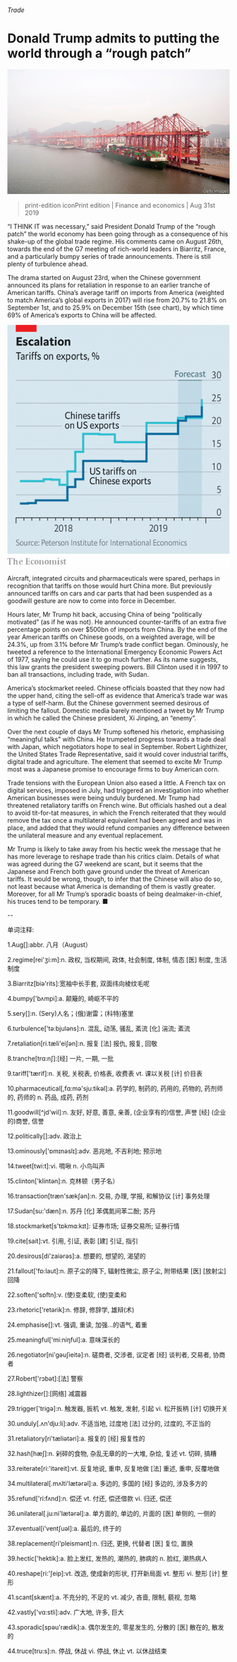 ###### Trade

# Donald Trump admits to putting the world through a “rough patch” 

![image](images/20190831_FNP501.jpg) 

> print-edition iconPrint edition | Finance and economics | Aug 31st 2019 

“I THINK IT was necessary,” said President Donald Trump of the “rough patch” the world economy has been going through as a consequence of his shake-up of the global trade regime. His comments came on August 26th, towards the end of the G7 meeting of rich-world leaders in Biarritz, France, and a particularly bumpy series of trade announcements. There is still plenty of turbulence ahead. 

The drama started on August 23rd, when the Chinese government announced its plans for retaliation in response to an earlier tranche of American tariffs. China’s average tariff on imports from America (weighted to match America’s global exports in 2017) will rise from 20.7% to 21.8% on September 1st, and to 25.9% on December 15th (see chart), by which time 69% of America’s exports to China will be affected. 

![image](images/20190831_FNC659.png) 

Aircraft, integrated circuits and pharmaceuticals were spared, perhaps in recognition that tariffs on those would hurt China more. But previously announced tariffs on cars and car parts that had been suspended as a goodwill gesture are now to come into force in December. 

Hours later, Mr Trump hit back, accusing China of being “politically motivated” (as if he was not). He announced counter-tariffs of an extra five percentage points on over $500bn of imports from China. By the end of the year American tariffs on Chinese goods, on a weighted average, will be 24.3%, up from 3.1% before Mr Trump’s trade conflict began. Ominously, he tweeted a reference to the International Emergency Economic Powers Act of 1977, saying he could use it to go much further. As its name suggests, this law grants the president sweeping powers. Bill Clinton used it in 1997 to ban all transactions, including trade, with Sudan. 

America’s stockmarket reeled. Chinese officials boasted that they now had the upper hand, citing the sell-off as evidence that America’s trade war was a type of self-harm. But the Chinese government seemed desirous of limiting the fallout. Domestic media barely mentioned a tweet by Mr Trump in which he called the Chinese president, Xi Jinping, an “enemy”. 

Over the next couple of days Mr Trump softened his rhetoric, emphasising “meaningful talks” with China. He trumpeted progress towards a trade deal with Japan, which negotiators hope to seal in September. Robert Lighthizer, the United States Trade Representative, said it would cover industrial tariffs, digital trade and agriculture. The element that seemed to excite Mr Trump most was a Japanese promise to encourage firms to buy American corn. 

Trade tensions with the European Union also eased a little. A French tax on digital services, imposed in July, had triggered an investigation into whether American businesses were being unduly burdened. Mr Trump had threatened retaliatory tariffs on French wine. But officials hashed out a deal to avoid tit-for-tat measures, in which the French reiterated that they would remove the tax once a multilateral equivalent had been agreed and was in place, and added that they would refund companies any difference between the unilateral measure and any eventual replacement. 

Mr Trump is likely to take away from his hectic week the message that he has more leverage to reshape trade than his critics claim. Details of what was agreed during the G7 weekend are scant, but it seems that the Japanese and French both gave ground under the threat of American tariffs. It would be wrong, though, to infer that the Chinese will also do so, not least because what America is demanding of them is vastly greater. Moreover, for all Mr Trump’s sporadic boasts of being dealmaker-in-chief, his truces tend to be temporary. ■ 

-- 

 单词注释:

1.Aug[]:abbr. 八月（August） 

2.regime[rei'ʒi:m]:n. 政权, 当权期间, 政体, 社会制度, 体制, 情态 [医] 制度, 生活制度 

3.Biarritz[biә'rits]:宽袖中长手套, 双面纬向棱纹毛呢 

4.bumpy['bʌmpi]:a. 颠簸的, 崎岖不平的 

5.sery[]:n. (Sery)人名；(俄)谢雷；(科特)塞里 

6.turbulence['tә:bjulәns]:n. 混乱, 动荡, 骚乱, 紊流 [化] 湍流; 紊流 

7.retaliation[ri.tæli'eiʃәn]:n. 报复 [法] 报仇, 报复, 回敬 

8.tranche[trɑ:nʃ]:[经] 一片, 一期, 一批 

9.tariff['tærif]:n. 关税, 关税表, 价格表, 收费表 vt. 课以关税 [计] 价目表 

10.pharmaceutical[,fɑ:mә'sju:tikәl]:a. 药学的, 制药的, 药用的, 药物的, 药剂师的, 药师的 n. 药品, 成药, 药剂 

11.goodwill[^jd'wil]:n. 友好, 好意, 善意, 亲善, (企业享有的)信誉, 声誉 [经] (企业的)商誉, 信誉 

12.politically[]:adv. 政治上 

13.ominously['ɒmɪnəslɪ]:adv. 恶兆地, 不吉利地; 预示地 

14.tweet[twi:t]:vi. 啁啾 n. 小鸟叫声 

15.clinton['klintәn]:n. 克林顿（男子名） 

16.transaction[træn'sækʃәn]:n. 交易, 办理, 学报, 和解协议 [计] 事务处理 

17.Sudan[su:'dæn]:n. 苏丹 [化] 苯偶氮间苯二酚; 苏丹 

18.stockmarket[s'tɒkmɑ:kɪt]: 证券市场; 证券交易所; 证券行情 

19.cite[sait]:vt. 引用, 引证, 表彰 [建] 引证, 指引 

20.desirous[di'zaiәrәs]:a. 想要的, 想望的, 渴望的 

21.fallout['fɒ:laut]:n. 原子尘的降下, 辐射性微尘, 原子尘, 附带结果 [医] [放射尘]回降 

22.soften['sɒftn]:v. (使)变柔软, (使)变柔和 

23.rhetoric['retәrik]:n. 修辞, 修辞学, 雄辩(术) 

24.emphasise[]:vt. 强调, 重读, 加强...的语气, 着重 

25.meaningful['mi:niŋful]:a. 意味深长的 

26.negotiator[ni'gәuʃieitә]:n. 磋商者, 交涉者, 议定者 [经] 谈判者, 交易者, 协商者 

27.Robert['rɔbәt]:[法] 警察 

28.lighthizer[]:[网络] 减震器 

29.trigger['trigә]:n. 触发器, 扳机 vt. 触发, 发射, 引起 vi. 松开扳柄 [计] 切换开关 

30.unduly[.ʌn'dju:li]:adv. 不适当地, 过度地 [法] 过分的, 过度的, 不正当的 

31.retaliatory[ri'tæliәtәri]:a. 报复的 [经] 报复性的 

32.hash[hæʃ]:n. 剁碎的食物, 杂乱无章的的一大堆, 杂烩, 复述 vt. 切碎, 搞糟 

33.reiterate[ri:'itәreit]:vt. 反复地说, 重申, 反复地做 [法] 重述, 重申, 反覆地做 

34.multilateral[.mʌlti'lætәrәl]:a. 多边的, 多国的 [经] 多边的, 涉及多方的 

35.refund['ri:fʌnd]:n. 偿还 vt. 付还, 偿还借款 vi. 归还, 偿还 

36.unilateral[.ju:ni'lætәrәl]:a. 单方面的, 单边的, 片面的 [医] 单侧的, 一侧的 

37.eventual[i'ventʃuәl]:a. 最后的, 终于的 

38.replacement[ri'pleismәnt]:n. 归还, 更换, 代替者 [医] 复位, 置换 

39.hectic['hektik]:a. 脸上发红, 发热的, 潮热的, 肺病的 n. 脸红, 潮热病人 

40.reshape[ri:'ʃeip]:vt. 改造, 使成新的形状, 打开新局面 vt. 整形 vi. 整形 [计] 整形 

41.scant[skænt]:a. 不充分的, 不足的 vt. 减少, 吝啬, 限制, 藐视, 忽略 

42.vastly['vɑ:stli]:adv. 广大地, 许多, 巨大 

43.sporadic[spәu'rædik]:a. 偶尔发生的, 零星发生的, 分散的 [医] 散在的, 散发的 

44.truce[tru:s]:n. 停战, 休战 vi. 停战, 休止 vt. 以休战结束 

